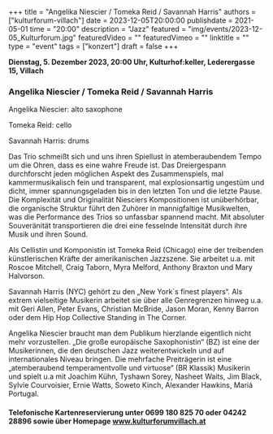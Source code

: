 +++
title = "Angelika Niescier / Tomeka Reid / Savannah Harris"
authors = ["kulturforum-villach"]
date = 2023-12-05T20:00:00
publishdate = 2021-05-01
time = "20:00"
description = "Jazz"
featured = "img/events/2023-12-05_Kulturforum.jpg"
featuredVideo = ""
featuredVimeo = ""
linktitle = ""
type = "event"
tags = ["konzert"]
draft = false
+++

**Dienstag, 5. Dezember 2023, 20:00 Uhr, Kulturhof:keller, Lederergasse 15, Villach**

### Angelika Niescier / Tomeka Reid / Savannah Harris

Angelika Niescier: alto saxophone

Tomeka Reid: cello

Savannah Harris: drums 

Das Trio schmeißt sich und uns ihren Spiellust in atemberaubendem Tempo um die Ohren, dass es eine wahre Freude ist. Das Dreiergespann durchforscht jeden möglichen Aspekt des Zusammenspiels, mal kammermusikalisch fein und transparent, mal explosionsartig ungestüm und dicht,  immer spannungsgeladen bis in den letzten Ton und die letzte Pause. Die Komplexität und Originalität Niesciers Kompositionen ist unüberhörbar, die organische Struktur führt den Zuhörer in mannigfaltige Musikwelten, was die Performance des Trios so unfassbar spannend macht. Mit absoluter Souveränität transportieren die drei eine fesselnde Intensität durch ihre Musik und ihren Sound. 

Als Cellistin und Komponistin ist Tomeka Reid (Chicago) eine der treibenden künstlerischen Kräfte der amerikanischen Jazzszene. Sie arbeitet u.a. mit Roscoe Mitchell, Craig Taborn, Myra Melford, Anthony Braxton und Mary Halvorson.

Savannah Harris (NYC) gehört zu den „New York´s finest players“. Als extrem vielseitige Musikerin arbeitet sie über alle Genregrenzen hinweg u.a. mit Geri Allen, Peter Evans, Christian McBride, Jason Moran, Kenny Barron oder dem Hip Hop Collective Standing in The Corner.

Angelika Niescier braucht man dem Publikum hierzlande eigentlich nicht mehr vorzustellen. „Die große europäische Saxophonistin“ (BZ) ist eine der Musikerinnen, die den deutschen Jazz weiterentwickeln und auf internationales Niveau bringen. Die mehrfache Preiträgerin ist eine „atemberaubend temperamentvolle und virtuose“ (BR Klassik) Musikerin und spielt u.a mit Joachim Kühn, Tyshawn Sorey, Nasheet Waits, Jim Black, Sylvie Courvoisier, Ernie Watts, Soweto Kinch, Alexander Hawkins, Mariá Portugal.

#### Telefonische Kartenreservierung unter 0699 180 825 70 oder 04242 28896  sowie über Homepage www.kulturforumvillach.at
